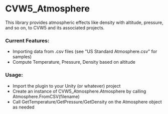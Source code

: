 # CVW5_Atmosphere
This library provides atmospheric effects like density with altitude, pressure, and so on, to CVW5 and its associated projects.

### Current Features:
- Importing data from .csv files (see "US Standard Atmosphere.csv" for samples)
- Compute Temperature, Pressure, Density based on altitude

### Usage:
- Import the plugin to your Unity (or whatever) project
- Create an instance of CVW5_Atmosphere.Atmosphere by calling Atmosphere.FromCSV(filename)
- Call GetTemperature/GetPressure/GetDensity on the Atmosphere object as needed